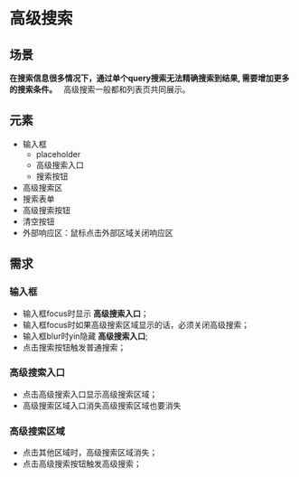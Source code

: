 # 高级搜索
## 场景
__在搜索信息很多情况下，通过单个query搜索无法精确搜索到结果, 需要增加更多的搜索条件。__  
高级搜索一般都和列表页共同展示。

## 元素
* 输入框
  * placeholder
  * 高级搜索入口
  * 搜索按钮
* 高级搜索区
 * 搜索表单
 * 高级搜索按钮
 * 清空按钮
* 外部响应区：鼠标点击外部区域关闭响应区

## 需求
### 输入框
* 输入框focus时显示 __高级搜索入口__；
* 输入框focus时如果高级搜索区域显示的话，必须关闭高级搜索；
* 输入框blur时yin隐藏 __高级搜索入口__;
* 点击搜索按钮触发普通搜索；

### 高级搜索入口
* 点击高级搜索入口显示高级搜索区域；
* 高级搜索区域入口消失高级搜索区域也要消失

### 高级搜索区域
* 点击其他区域时，高级搜索区域消失；
* 点击高级搜索按钮触发高级搜索；

